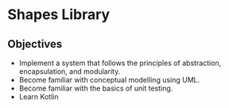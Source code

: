 # Shapes Library

## Objectives
- Implement a system that follows the principles of abstraction, encapsulation, and modularity.
- Become familiar with conceptual modelling using UML.
- Become familiar with the basics of unit testing.
- Learn Kotlin